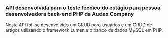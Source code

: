 ### API desenvolvida para o teste técnico do estágio para pessoa desenvolvedora back-end PHP da Audax Company

Nesta API foi-se desenvolvido um CRUD para usuários e um CRUD de artigos utilizando o framework Lumen e o banco de dados MySQL em PHP.
